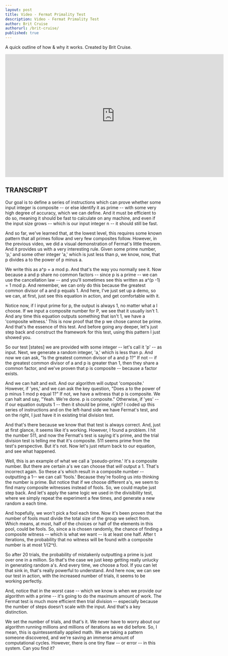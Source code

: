 ```yaml
---
layout: post
title: Video - Fermat Primality Test
description: Video - Fermat Primality Test
author: Brit Cruise
authorurl: /brit-cruise/
published: true
---
```


<p>A quick outline of how & why it works. Created by Brit Cruise.</p>

<center><iframe width="700" height="394" src="https://www.youtube.com/embed/xMj3jzFDZ38" frameborder="0" allowfullscreen></iframe></center>

<h2>TRANSCRIPT</h2>

Our goal is to define a series of instructions which can prove whether some input integer is composite -- or else identify it as prime -- with some very high degree of accuracy, which we can define. And it must be efficient to do so, meaning it should be fast to calculate on any machine, and even if the input size grows -- which is our input integer n -- it should still be fast. 

And so far, we've learned that, at the lowest level, this requires some known pattern that all primes follow and very few composites follow. However, in the previous video, we did a visual demonstration of Fermat's little theorem. And it provides us with a very interesting rule. Given some prime number, 'p,' and some other integer 'a,' which is just less than p, we know, now, that p divides a to the power of p minus a. 

We write this as a^p = a mod p. And that's the way you normally see it. Now because a and p share no common factors -- since p is a prime -- we can use the cancellation law -- and you'll sometimes see this written as a^(p -1) = 1 mod p. And remember, we can only do this because the greatest common divisor of a and p equals 1. And here, I've just set up a demo, so we can, at first, just see this equation in action, and get comfortable with it. 

Notice now, if I input prime for p, the output is always 1, no matter what a I choose. If we input a composite number for P, we see that it usually isn't 1. And any time this equation outputs something that isn't 1, we have a 'composite witness.' This is now proof that the p we chose cannot be prime. And that's the essence of this test. And before going any deeper, let's just step back and construct the framework for this test, using this pattern I just showed you. 

So our test [states] we are provided with some integer -- let's call it 'p' -- as input. Next, we generate a random integer, 'a,' which is less than p. And now we can ask, "Is the greatest common divisor of a and p 1?" If not -- if the greatest common divisor of a and p is greater than 1, then they share a common factor, and we've proven that p is composite -- because a factor exists. 

And we can halt and exit. And our algorithm will output 'composite.' However, if 'yes,' and we can ask the key question, "Does a to the power of p minus 1 mod p equal 1?" If not, we have a witness that p is composite. We can halt and say, "Yeah. We're done. p is composite." Otherwise, if 'yes' -- if our equation outputs 1 -- then it should be prime, right? I coded up this series of instructions and on the left-hand side we have Fermat's test, and on the right, I just have it in existing trial division test. 

And that's there because we know that that test is always correct. And, just at first glance, it seems like it's working. However, I found a problem. I hit the number 511, and now the Fermat's test is saying it's prime, and the trial division test is telling me that it's composite. 511 seems prime from the test's perspective. But it's not. Now let's just return back to our equation, and see what happened. 

Well, this is an example of what we call a 'pseudo-prime.' It's a composite number. But there are certain a's we can choose that <i>will</i> output a 1. That's incorrect again. So these a's which result in a composite number -- outputting a 1-- we can call 'fools.' Because they're fooling us into thinking the number is prime. But notice that if we choose different a's, we seem to find many composite witnesses instead of fools. So, we could maybe just step back. And let's apply the same logic we used in the divisibility test, where we simply repeat the experiment a few times, and generate a new random a each time. 

And hopefully, we won't pick a fool each time. Now it's been proven that the number of fools must divide the total size of the group we select from. Which means, at most, half of the choices or half of the elements in this pool, could be fools. So, since a is chosen randomly, the chance of finding a composite witness -- which is what we want -- is at least one half. After t iterations, the probability that no witness will be found with a composite number is at most 1/(2^t). 

So after 20 trials, the probability of mistakenly outputting a prime is just over one in a million. So that's the case we just keep getting really unlucky in generating random a's. And every time, we choose a fool. If you can let that sink in, that's really powerful to understand. And here now, we can see our test in action, with the increased number of trials, it seems to be working perfectly. 

And, notice that in the worst case -- which we know is when we provide our algorithm with a prime -- it's going to do the maximum amount of work. The Fermat test is much more efficient then trial division -- especially because the number of steps doesn't scale with the input. And that's a key distinction. 

We set the number of trials, and that's it. We never have to worry about our algorithm running millions and millions of iterations as we did before. So, I mean, this is quintessentially applied math. We are taking a pattern someone discovered, and we're saving an immense amount of computational cycles. However, there is one tiny flaw -- or error -- in this system. Can you find it?
